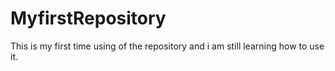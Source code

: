 # MyfirstRepository
This is my first time using of the repository and i am still learning how to use it.
